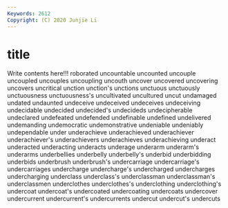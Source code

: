 ```yaml
---
Keywords: 2612
Copyright: (C) 2020 Junjie Li
---
```


# title

Write contents here!!!
roborated 
uncountable 
uncounted 
uncouple 
uncoupled 
uncouples
uncoupling 
uncouth 
uncover 
uncovered 
uncovering 
uncovers 
uncritical 
unction 
unction's 
unctions
unctuous 
unctuously 
unctuousness 
unctuousness's 
uncultivated 
uncultured 
uncut 
undamaged 
undated 
undaunted
undeceive 
undeceived 
undeceives 
undeceiving 
undecidable 
undecided 
undecided's 
undecideds 
undecipherable 
undeclared
undefeated 
undefended 
undefinable 
undefined 
undelivered 
undemanding 
undemocratic 
undemonstrative 
undeniable 
undeniably
undependable 
under 
underachieve 
underachieved 
underachiever 
underachiever's 
underachievers 
underachieves 
underachieving 
underact
underacted 
underacting 
underacts 
underage 
underarm 
underarm's 
underarms 
underbellies 
underbelly 
underbelly's
underbid 
underbidding 
underbids 
underbrush 
underbrush's 
undercarriage 
undercarriage's 
undercarriages 
undercharge 
undercharge's
undercharged 
undercharges 
undercharging 
underclass 
underclass's 
underclassman 
underclassman's 
underclassmen 
underclothes 
underclothes's
underclothing 
underclothing's 
undercoat 
undercoat's 
undercoated 
undercoating 
undercoats 
undercover 
undercurrent 
undercurrent's
undercurrents 
undercut 
undercut's 
undercuts 
